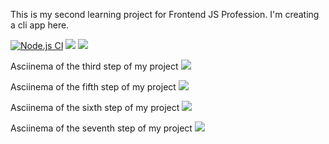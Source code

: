 This is my second learning project for Frontend JS Profession. I'm creating a cli app here.

[![Node.js CI](https://github.com/Vlad-Code/frontend-project-lvl2/workflows/Node.js%20CI/badge.svg?branch=master)](https://github.com/Vlad-Code/frontend-project-lvl2/actions)
<a href="https://codeclimate.com/github/Vlad-Code/frontend-project-lvl2/maintainability"><img src="https://api.codeclimate.com/v1/badges/61fb1d9a5c0a94d2d5db/maintainability" /></a>
<a href="https://codeclimate.com/github/Vlad-Code/frontend-project-lvl2/test_coverage"><img src="https://api.codeclimate.com/v1/badges/61fb1d9a5c0a94d2d5db/test_coverage" /></a>

Asciinema of the third step of my project <a href="https://asciinema.org/a/315162" target="_blank"><img src="https://asciinema.org/a/315162.svg" /></a>

Asciinema of the fifth step of my project <a href="https://asciinema.org/a/316318" target="_blank"><img src="https://asciinema.org/a/316318.svg" /></a>

Asciinema of the sixth step of my project <a href="https://asciinema.org/a/316847" target="_blank"><img src="https://asciinema.org/a/316847.svg" /></a>

Asciinema of the seventh step of my project <a href="https://asciinema.org/a/326917" target="_blank"><img src="https://asciinema.org/a/326917.svg" /></a>
